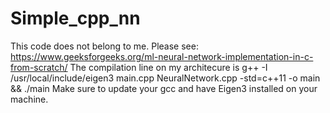 # Simple_cpp_nn
This code does not belong to me. Please see: https://www.geeksforgeeks.org/ml-neural-network-implementation-in-c-from-scratch/
The compilation line on my architecure is g++ -I /usr/local/include/eigen3 main.cpp NeuralNetwork.cpp -std=c++11 -o main && ./main
Make sure to update your gcc and have Eigen3 installed on your machine.
